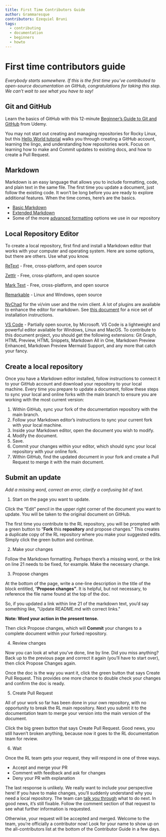 ```yaml
---
title: First Time Contributors Guide
author: Grammaresque
contributors: Ezequiel Bruni
tags:
  - contributing
  - documentation
  - beginners
  - howto
---
```


# First time contributors guide

_Everybody starts somewhere. If this is the first time you’ve contributed to open-source documentation on GitHub, congratulations for taking this step. We can’t wait to see what you have to say!_


## Git and GitHub

Learn the basics of GitHub with this 12-minute [Beginner’s Guide to Git and GitHub](https://www.udacity.com/blog/2015/06/a-beginners-git-github-tutorial.html) from Udemy.

You may not start out creating and managing repositories for Rocky Linux, but this [Hello World tutorial](https://docs.github.com/en/get-started/quickstart/hello-world) walks you through creating a GitHub account, learning the lingo, and understanding how repositories work. Focus on learning how to make and Commit updates to existing docs, and how to create a Pull Request.


## Markdown

Markdown is an easy language that allows you to include formatting, code, and plain text in the same file. The first time you update a document, just follow the existing code. It won’t be long before you are ready to explore additional features. When the time comes, here’s are the basics.



* [Basic Markdown](https://www.markdownguide.org/basic-syntax#code) 
* [Extended Markdown](https://www.markdownguide.org/extended-syntax/#fenced-code-blocks)
* Some of the more [advanced formatting](https://docs.rockylinux.org/guides/contribute/rockydocs_formatting/) options we use in our repository


## Local Repository Editor

To create a local repository, first find and install a Markdown editor that works with your computer and operating system. Here are some options, but there are others. Use what you know.

[ReText](https://github.com/retext-project/retext) - Free, cross-platform, and open source

[Zettlr](https://www.zettlr.com/) - Free, cross-platform, and open source

[Mark Text](https://github.com/marktext/marktext) - Free, cross-platform, and open source

[Remarkable](https://remarkableapp.github.io/) - Linux and Windows, open source

[NvChad](https://nvchad.com/) for the vi/vim user and the nvim client. A lot of plugins are available to enhance the editor for markdown. See [this document](https://docs.rockylinux.org/books/nvchad/) for a nice set of installation instructions.

[VS Code](https://code.visualstudio.com/) - Partially open source, by Microsoft. VS Code is a lightweight and powerful editor available for Windows, Linux and MacOS. To contribute to this document project, you should get the following extensions: Git Graph, HTML Preview, HTML Snippets, Markdown All in One, Markdown Preview Enhanced, Markdown Preview Mermaid Support, and any more that catch your fancy.

## Create a local repository

Once you have a Markdown editor installed, follow instructions to connect it to your GitHub account and download your repository to your local machine. Every time you prepare to update a document, follow these steps to sync your local and online forks with the main branch to ensure you are working with the most current version:

1. Within GitHub, sync your fork of the documentation repository with the main branch. 
2. Follow your Markdown editor’s instructions to sync your current fork with your local machine.
3. Inside your Markdown editor, open the document you wish to modify.
4. Modify the document.
5. Save.
6. Commit your changes within your editor, which should sync your local repository with your online fork.
7. Within GitHub, find the updated document in your fork and create a Pull Request to merge it with the main document.


## Submit an update

_Add a missing word, correct an error, clarify a confusing bit of text._

1. Start on the page you want to update. 

Click the “Edit” pencil in the upper right corner of the document you want to update. You will be taken to the original document on GitHub. 

The first time you contribute to the RL repository, you will be prompted with a green button to “**Fork** this **repository** and propose changes.” This creates a duplicate copy of the RL repository where you make your suggested edits. Simply click the green button and continue.

2. Make your changes

Follow the Markdown formatting. Perhaps there’s a missing word, or the link on line 21 needs to be fixed, for example. Make the necessary change.

3. Propose changes

At the bottom of the page, write a one-line description in the title of the block entitled, “**Propose changes”**. It is helpful, but not necessary, to reference the file name found at the top of the doc.

So, if you updated a link within line 21 of the markdown text, you’d say something like, "Update README.md with correct links." 

**Note: Word your action in the present tense.** 

Then click Propose changes, which will **Commit** your changes to a complete document within your forked repository.

4. Review changes 

Now you can look at what you’ve done, line by line. Did you miss anything? Back up to the previous page and correct it again (you’ll have to start over), then click Propose Changes again.

Once the doc is the way you want it, click the green button that says Create Pull Request. This provides one more chance to double check your changes and confirm the doc is ready.

5. Create Pull Request

All of your work so far has been done in your own repository, with no opportunity to break the RL main repository. Next you submit it to the documentation team to merge your version into the main version of the document.

Click the big green button that says Create Pull Request. Good news, you still haven’t broken anything, because now it goes to the RL documentation team for review.

6. Wait

Once the RL team gets your request, they will respond in one of three ways.



* Accept and merge your PR
* Comment with feedback and ask for changes
* Deny your PR with explanation

The last response is unlikely. We really want to include your perspective here! If you have to make changes, you’ll suddenly understand why you need a local repository. The team can [talk you through](https://chat.rockylinux.org/rocky-linux/channels/documentation) what to do next. In good news, it’s still fixable. Follow the comment section of that request to see what further information is requested.

Otherwise, your request will be accepted and merged. Welcome to the team, you’re officially a contributor now! Look for your name to show up on the all-contributors list at the bottom of the Contributor Guide in a few days.
